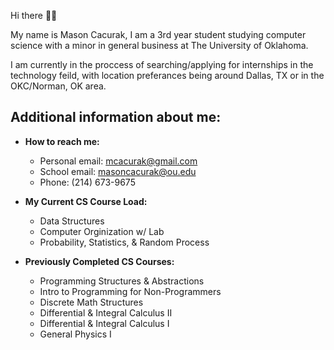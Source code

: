Hi there 👋🏼

My name is Mason Cacurak, I am a 3rd year student studying computer science with a minor in general business at The University of Oklahoma.

I am currently in the proccess of searching/applying for internships in the technology feild, with location preferances being around Dallas, TX or in the OKC/Norman, OK area.

Additional information about me:
--------------------------------
- **How to reach me:**
  - Personal email: mcacurak@gmail.com
  - School email: masoncacurak@ou.edu
  - Phone: (214) 673-9675

- **My Current CS Course Load:**
  - Data Structures
  - Computer Orginization w/ Lab
  - Probability, Statistics, & Random Process
 
- **Previously Completed CS Courses:**
  - Programming Structures & Abstractions
  - Intro to Programming for Non-Programmers
  - Discrete Math Structures
  - Differential & Integral Calculus II
  - Differential & Integral Calculus I
  - General Physics I 

